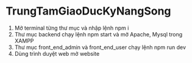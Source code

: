 # TrungTamGiaoDucKyNangSong
1. Mở terminal từng thư mục và nhập lệnh npm i
2. Thư mục backend chạy lệnh npm start và mở Apache, Mysql trong XAMPP
3. Thư mục front_end_admin và front_end_user chạy lệnh npm run dev
4. Dùng trình duyệt web mở website
